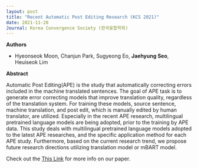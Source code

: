 ```yaml
---
layout: post
title: "Recent Automatic Post Editing Research (KCS 2021)"
date: 2021-11-28
Journal: Korea Convergence Society (한국융합학회)
---
```


**Authors**

- Hyeonseok Moon, Chanjun Park, Sugyeong Eo, **Jaehyung Seo**, Heuiseok Lim

**Abstract**

Automatic Post Editing(APE) is the study that automatically correcting errors included in the machine translated sentences. The goal of APE task is to generate error correcting models that improve translation quality, regardless of the translation system. For training these models, source sentence, machine translation, and post edit, which is manually edited by human translator, are utilized. Especially in the recent APE research, multilingual pretrained language models are being adopted, prior to the training by APE data. This study deals with multilingual pretrained language models adopted to the latest APE researches, and the specific application method for each APE study. Furthermore, based on the current research trend, we propose future research directions utilizing translation model or mBART model.

Check out the [This Link][DOI] for more info on our paper. 

[DOI]: https://doi.org/10.15207/JKCS.2021.12.11.109
[jekyll-gh]: https://github.com/jekyll/jekyll
